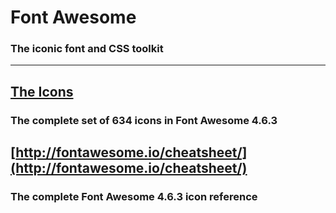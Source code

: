 # Font Awesome
### The iconic font and CSS toolkit
***
## [The Icons](http://fontawesome.io/icons/)
### The complete set of 634 icons in Font Awesome 4.6.3

## [http://fontawesome.io/cheatsheet/](http://fontawesome.io/cheatsheet/)
### The complete Font Awesome 4.6.3 icon reference
